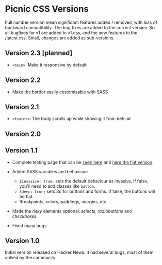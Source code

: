 # Picnic CSS Versions

Full number version mean significant features added / removed, with loss of backward compatibility. The bug fixes are added to the current version. So all bugfixes for v1 are added to v1.css, and the new features to the /latest.css. Small, changes are added as sub-versions.



## Version 2.3 [planned]

- `<main>`: Make it responsive by default

## Version 2.2

- Make the border easily customizable with SASS

## Version 2.1

- `<footer>`: The body scrolls up while showing it from behind


## Version 2.0






## Version 1.1

- Complete testing page that can be [seen here](http://picnicss.com/test/) and [here the flat version](http://picnicss.com/test/flat/).

- Added SASS variables and behaviour:
  - `$invasive: true;` sets the default behaviour as invasive. If false, you'll need to add classes like `button`.
  - `$deep: true;` sets 3d for buttons and forms. If false, the buttons will be flat.
  - Breakpoints, colors, paddings, margins, etc

- Made the *risky* elements optional: *selects*, *radiobuttons* and *checkboxes*.

- Fixed many bugs


## Version 1.0

Initial version released on Hacker News. It had several bugs, most of them solved by the community.
